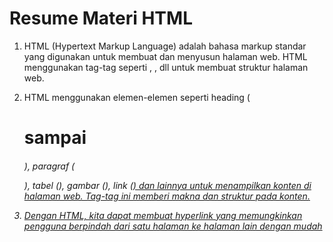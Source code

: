 # Resume Materi HTML

1. HTML (Hypertext Markup Language) adalah bahasa markup standar yang digunakan untuk membuat dan menyusun halaman web. HTML menggunakan tag-tag seperti <html>, <head>, <body> dll untuk membuat struktur halaman web.

2. HTML menggunakan elemen-elemen seperti heading (<h1> sampai <h6>), paragraf (<p>), tabel (<table>), gambar (<img>), link (<a href="">) dan lainnya untuk menampilkan konten di halaman web. Tag-tag ini memberi makna dan struktur pada konten.

3. Dengan HTML, kita dapat membuat hyperlink yang memungkinkan pengguna berpindah dari satu halaman ke halaman lain dengan mudah